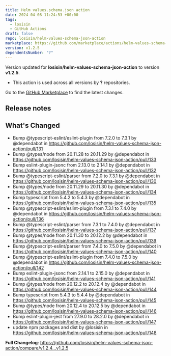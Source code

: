 ```yaml
---
title: Helm values.schema.json action
date: 2024-04-08 11:24:53 +00:00
tags:
  - losisin
  - GitHub Actions
draft: false
repo: losisin/helm-values-schema-json-action
marketplace: https://github.com/marketplace/actions/helm-values-schema-json-action
version: v1.2.5
dependentsNumber: "?"
---
```



Version updated for **losisin/helm-values-schema-json-action** to version **v1.2.5**.
- This action is used across all versions by **?** repositories.

Go to the [GitHub Marketplace](https://github.com/marketplace/actions/helm-values-schema-json-action) to find the latest changes.

## Release notes

## What's Changed
* Bump @typescript-eslint/eslint-plugin from 7.2.0 to 7.3.1 by @dependabot in https://github.com/losisin/helm-values-schema-json-action/pull/131
* Bump @types/node from 20.11.28 to 20.11.29 by @dependabot in https://github.com/losisin/helm-values-schema-json-action/pull/133
* Bump eslint-plugin-jsonc from 2.13.0 to 2.14.1 by @dependabot in https://github.com/losisin/helm-values-schema-json-action/pull/132
* Bump @typescript-eslint/parser from 7.2.0 to 7.3.1 by @dependabot in https://github.com/losisin/helm-values-schema-json-action/pull/130
* Bump @types/node from 20.11.29 to 20.11.30 by @dependabot in https://github.com/losisin/helm-values-schema-json-action/pull/134
* Bump typescript from 5.4.2 to 5.4.3 by @dependabot in https://github.com/losisin/helm-values-schema-json-action/pull/135
* Bump @typescript-eslint/eslint-plugin from 7.3.1 to 7.4.0 by @dependabot in https://github.com/losisin/helm-values-schema-json-action/pull/136
* Bump @typescript-eslint/parser from 7.3.1 to 7.4.0 by @dependabot in https://github.com/losisin/helm-values-schema-json-action/pull/137
* Bump @types/node from 20.11.30 to 20.12.2 by @dependabot in https://github.com/losisin/helm-values-schema-json-action/pull/139
* Bump @typescript-eslint/parser from 7.4.0 to 7.5.0 by @dependabot in https://github.com/losisin/helm-values-schema-json-action/pull/140
* Bump @typescript-eslint/eslint-plugin from 7.4.0 to 7.5.0 by @dependabot in https://github.com/losisin/helm-values-schema-json-action/pull/142
* Bump eslint-plugin-jsonc from 2.14.1 to 2.15.0 by @dependabot in https://github.com/losisin/helm-values-schema-json-action/pull/141
* Bump @types/node from 20.12.2 to 20.12.4 by @dependabot in https://github.com/losisin/helm-values-schema-json-action/pull/144
* Bump typescript from 5.4.3 to 5.4.4 by @dependabot in https://github.com/losisin/helm-values-schema-json-action/pull/145
* Bump @types/node from 20.12.4 to 20.12.5 by @dependabot in https://github.com/losisin/helm-values-schema-json-action/pull/146
* Bump eslint-plugin-jest from 27.9.0 to 28.2.0 by @dependabot in https://github.com/losisin/helm-values-schema-json-action/pull/147
* update npm packages and dist by @losisin in https://github.com/losisin/helm-values-schema-json-action/pull/148


**Full Changelog**: https://github.com/losisin/helm-values-schema-json-action/compare/v1.2.4...v1.2.5
